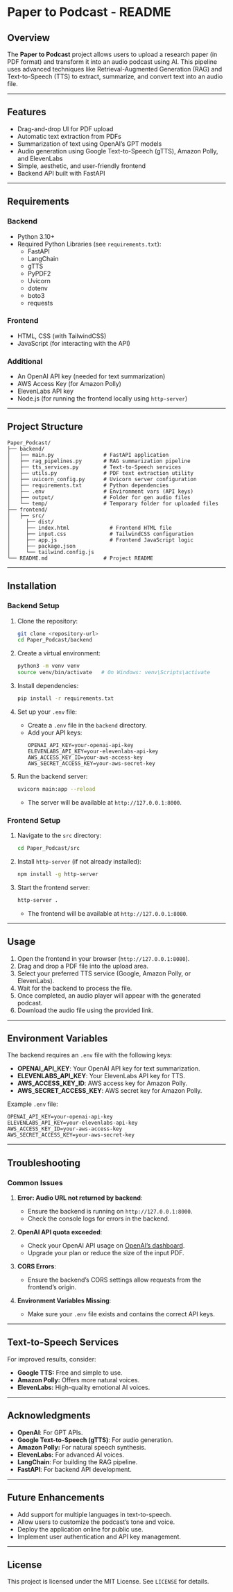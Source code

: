 # Paper to Podcast - README

## Overview
The **Paper to Podcast** project allows users to upload a research paper (in PDF format) and transform it into an audio podcast using AI. This pipeline uses advanced techniques like Retrieval-Augmented Generation (RAG) and Text-to-Speech (TTS) to extract, summarize, and convert text into an audio file.

---

## Features
- Drag-and-drop UI for PDF upload
- Automatic text extraction from PDFs
- Summarization of text using OpenAI’s GPT models
- Audio generation using Google Text-to-Speech (gTTS), Amazon Polly, and ElevenLabs
- Simple, aesthetic, and user-friendly frontend
- Backend API built with FastAPI

---

## Requirements

### Backend
- Python 3.10+
- Required Python Libraries (see `requirements.txt`):
  - FastAPI
  - LangChain
  - gTTS
  - PyPDF2
  - Uvicorn
  - dotenv
  - boto3
  - requests

### Frontend
- HTML, CSS (with TailwindCSS)
- JavaScript (for interacting with the API)

### Additional
- An OpenAI API key (needed for text summarization)
- AWS Access Key (for Amazon Polly)
- ElevenLabs API key
- Node.js (for running the frontend locally using `http-server`)

---

## Project Structure
```
Paper_Podcast/
├── backend/
│   ├── main.py                # FastAPI application
│   ├── rag_pipelines.py       # RAG summarization pipeline
│   ├── tts_services.py        # Text-to-Speech services
│   ├── utils.py               # PDF text extraction utility
│   ├── uvicorn_config.py      # Uvicorn server configuration
│   ├── requirements.txt       # Python dependencies
│   ├── .env                   # Environment vars (API keys)
│   ├── output/                # Folder for gen audio files
│   └── temp/                  # Temporary folder for uploaded files
├── frontend/
│   ├── src/
│     ├── dist/
│     ├── index.html             # Frontend HTML file
│     ├── input.css              # TailwindCSS configuration
│     ├── app.js                 # Frontend JavaScript logic
│     ├── package.json
│     └── tailwind.config.js      
└── README.md                  # Project README
```

---

## Installation

### Backend Setup
1. Clone the repository:
   ```bash
   git clone <repository-url>
   cd Paper_Podcast/backend
   ```

2. Create a virtual environment:
   ```bash
   python3 -m venv venv
   source venv/bin/activate   # On Windows: venv\Scripts\activate
   ```

3. Install dependencies:
   ```bash
   pip install -r requirements.txt
   ```

4. Set up your `.env` file:
   - Create a `.env` file in the `backend` directory.
   - Add your API keys:
     ```
     OPENAI_API_KEY=your-openai-api-key
     ELEVENLABS_API_KEY=your-elevenlabs-api-key
     AWS_ACCESS_KEY_ID=your-aws-access-key
     AWS_SECRET_ACCESS_KEY=your-aws-secret-key
     ```

5. Run the backend server:
   ```bash
   uvicorn main:app --reload
   ```
   - The server will be available at `http://127.0.0.1:8000`.

### Frontend Setup
1. Navigate to the `src` directory:
   ```bash
   cd Paper_Podcast/src
   ```

2. Install `http-server` (if not already installed):
   ```bash
   npm install -g http-server
   ```

3. Start the frontend server:
   ```bash
   http-server .
   ```
   - The frontend will be available at `http://127.0.0.1:8080`.

---

## Usage
1. Open the frontend in your browser (`http://127.0.0.1:8080`).
2. Drag and drop a PDF file into the upload area.
3. Select your preferred TTS service (Google, Amazon Polly, or ElevenLabs).
4. Wait for the backend to process the file.
5. Once completed, an audio player will appear with the generated podcast.
6. Download the audio file using the provided link.

---

## Environment Variables
The backend requires an `.env` file with the following keys:
- **OPENAI_API_KEY**: Your OpenAI API key for text summarization.
- **ELEVENLABS_API_KEY**: Your ElevenLabs API key for TTS.
- **AWS_ACCESS_KEY_ID**: AWS access key for Amazon Polly.
- **AWS_SECRET_ACCESS_KEY**: AWS secret key for Amazon Polly.

Example `.env` file:
```
OPENAI_API_KEY=your-openai-api-key
ELEVENLABS_API_KEY=your-elevenlabs-api-key
AWS_ACCESS_KEY_ID=your-aws-access-key
AWS_SECRET_ACCESS_KEY=your-aws-secret-key
```

---

## Troubleshooting
### Common Issues
1. **Error: Audio URL not returned by backend**:
   - Ensure the backend is running on `http://127.0.0.1:8000`.
   - Check the console logs for errors in the backend.

2. **OpenAI API quota exceeded**:
   - Check your OpenAI API usage on [OpenAI’s dashboard](https://platform.openai.com/account/usage).
   - Upgrade your plan or reduce the size of the input PDF.

3. **CORS Errors**:
   - Ensure the backend’s CORS settings allow requests from the frontend’s origin.

4. **Environment Variables Missing**:
   - Make sure your `.env` file exists and contains the correct API keys.

---

## Text-to-Speech Services
For improved results, consider:
- **Google TTS:** Free and simple to use.
- **Amazon Polly:** Offers more natural voices.
- **ElevenLabs:** High-quality emotional AI voices.

---

## Acknowledgments
- **OpenAI**: For GPT APIs.
- **Google Text-to-Speech (gTTS)**: For audio generation.
- **Amazon Polly:** For natural speech synthesis.
- **ElevenLabs:** For advanced AI voices.
- **LangChain**: For building the RAG pipeline.
- **FastAPI**: For backend API development.

---

## Future Enhancements
- Add support for multiple languages in text-to-speech.
- Allow users to customize the podcast’s tone and voice.
- Deploy the application online for public use.
- Implement user authentication and API key management.

---

## License
This project is licensed under the MIT License. See `LICENSE` for details.

